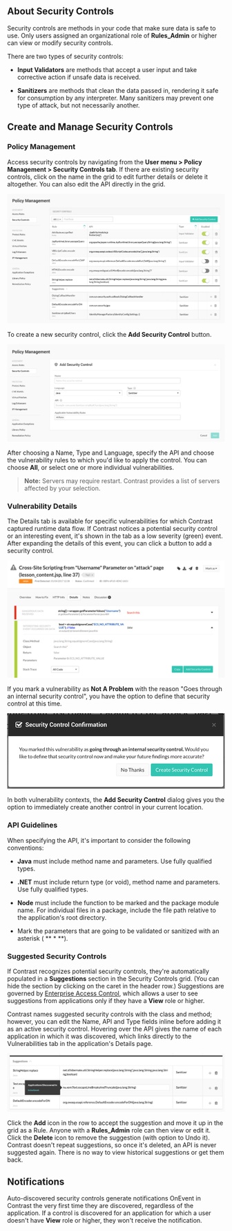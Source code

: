 <!--
title: "Security Controls"
description: "Overview of security controls within Contrast rules"
tags: "Admin policy TeamServer application security controls"
-->


## About Security Controls

Security controls are methods in your code that make sure data is safe to use. Only users assigned an organizational role of **Rules_Admin** or higher can view or modify security controls.

There are two types of security controls:

* **Input Validators** are methods that accept a user input and take corrective action if unsafe data is received.

* **Sanitizers** are methods that clean the data passed in, rendering it safe for consumption by any interpreter. Many sanitizers may prevent one type of attack, but not necessarily another.


## Create and Manage Security Controls

### Policy Management

Access security controls by navigating from the **User menu > Policy Management > Security Controls tab**. If there are existing security controls, click on the name in the grid to edit further details or delete it altogether. You can also edit the API directly in the grid.

<a href="assets/images/Security-controls-grid.png" rel="lightbox" title="Security Controls grid"><img class="thumbnail" src="assets/images/Security-controls-grid.png"/></a>

To create a new security control, click the **Add Security Control** button.  

<a href="assets/images/Security-control-add.png" rel="lightbox" title="Add a security control"><img class="thumbnail" src="assets/images/Security-control-add.png"/></a>

After choosing a Name, Type and Language, specify the API and choose the vulnerability rules to which you'd like to apply the control. You can choose **All**, or select one or more individual vulnerabilities.

>**Note:** Servers may require restart. Contrast provides a list of servers affected by your selection.

### Vulnerability Details

The Details tab is available for specific vulnerabilities for which Contrast captured runtime data flow. If Contrast notices a potential security control or an interesting event, it's shown in the tab as a low severity (green) event. After expanding the details of this event, you can click a button to add a security control. 

<a href="assets/images/Security-control-details-tab.png" rel="lightbox" title="Create a security control from the vulnerability Details tab"><img class="thumbnail" src="assets/images/Security-control-details-tab.png"/></a>

If you mark a vulnerability as **Not A Problem** with the reason "Goes through an internal security control", you have the option to define that security control at this time. 

<a href="assets/images/Security-control-confirmation.png" rel="lightbox" title="Create a security control from vulnerability status"><img class="thumbnail" src="assets/images/Security-control-confirmation.png"/></a>

In both vulnerability contexts, the **Add Security Control** dialog gives you the option to immediately create another control in your current location.

### API Guidelines

When specifying the API, it's important to consider the following conventions:

* **Java** must include method name and parameters. Use fully qualified types.

* **.NET** must include return type (or void), method name and parameters. Use fully qualified types.

* **Node** must include the function to be marked and the package module name. For individual files in a package, include the file path relative to the application's root directory.

* Mark the parameters that are going to be validated or sanitized with an asterisk ( ** * **).

### Suggested Security Controls

If Contrast recognizes potential security controls, they're automatically populated in a **Suggestions** section in the Security Controls grid. (You can hide the section by clicking on the caret in the header row.) Suggestions are governed by [Enterprise Access Control](admin-manageorgs.html#access), which allows a user to see suggestions from applications only if they have a **View** role or higher.

Contrast names suggested security controls with the class and method; however, you can edit the Name, API and Type fields inline before adding it as an active security control. Hovering over the API gives the name of each application in which it was discovered, which links directly to the Vulnerabilities tab in the application's Details page. 

<a href="assets/images/Security-controls-suggested.png" rel="lightbox" title="Suggested security controls"><img class="thumbnail" src="assets/images/Security-controls-suggested.png"/></a>

Click the **Add** icon in the row to accept the suggestion and move it up in the grid as a Rule. Anyone with a **Rules_Admin** role can then view or edit it. Click the **Delete** icon to remove the suggestion (with option to Undo it). Contrast doesn't repeat suggestions, so once it's deleted, an API is never suggested again. There is no way to view historical suggestions or get them back.

## Notifications

Auto-discovered security controls generate notifications OnEvent in Contrast the very first time they are discovered, regardless of the application. If a control is discovered for an application for which a user doesn't have **View** role or higher, they won't receive the notification.



